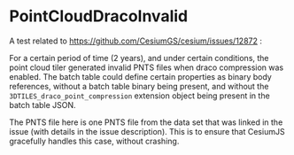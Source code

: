 # PointCloudDracoInvalid

A test related to https://github.com/CesiumGS/cesium/issues/12872 :

For a certain period of time (2 years), and under certain conditions, the
point cloud tiler generated invalid PNTS files when draco compression
was enabled. The batch table could define certain properties as binary
body references, without a batch table binary being present, and without
the `3DTILES_draco_point_compression` extension object being present
in the batch table JSON.

The PNTS file here is one PNTS file from the data set that was linked
in the issue (with details in the issue description). This is to
ensure that CesiumJS gracefully handles this case, without crashing.
